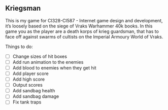 ## Kriegsman

This is my game for CI328-CI587 - Internet game design and development, it’s loosely based on the siege of Vraks Warhammer 40k books. In this game you as the player are a death korps of krieg guardsman, that has to face off against  swarms  of cultists on the Imperial Armoury World of Vraks.


Things to do:

- [ ] Change sizes of hit boxes 
- [ ] Add run animation to the enemies 
- [ ] Add blood to enemies when they get hit 
- [ ] Add player score
- [ ] Add high score
- [ ] Output scores
- [ ] Add sandbag health
- [ ] Add sandbag damage 
- [ ] Fix tank traps 
